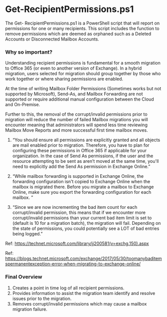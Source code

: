 # Get-RecipientPermissions.ps1

The Get- RecipientPermissions.ps1 is a PowerShell script that will report on permissions for one or many recipients. This script includes the function to remove permissions which are deemed as orphaned such as a Deleted Accounts or Disconnected Mailbox Accounts.

### Why so important?

Understanding recipient permissions is fundamental for a smooth migration to Office 365 (or even to another version of Exchange). In a hybrid migration, users selected for migration should group together by those who work together or where sharing permissions are enabled. 

At the time of writing Mailbox Folder Permissions (Sometimes works but not supported by Microsoft), Send-As, and Mailbox Forwarding are not supported or require additional manual configuration between the Cloud and On-Premise. 

Further to this, the removal of the corrupt/invalid permissions prior to migration will reduce the number of failed Mailbox migrations you will encounter meaning that administrators will spend less time reviewing Mailbox Move Reports and more successful first time mailbox moves.

   1. “You should ensure all permissions are explicitly granted and all objects are mail enabled prior to migration. Therefore, you have to plan for configuring these permissions in Office 365 if applicable for your organization.  In the case of Send As permissions, if the user and the resource attempting to be sent as aren’t moved at the same time, you'll need to explicitly add the Send As permission in Exchange Online.”
   
   2. “While mailbox forwarding is supported in Exchange Online, the forwarding configuration isn't copied to Exchange Online when the mailbox is migrated there. Before you migrate a mailbox to Exchange Online, make sure you export the forwarding configuration for each mailbox. ”
   
   3. “Since we are now incrementing the bad item count for each corrupt/invalid permission, this means that if we encounter more corrupt/invalid permissions than your current bad item limit is set to (default is 10 for a migration batch), the migration will fail. Depending on the state of permissions, you could potentially see a LOT of bad entries being logged.”


Ref:  https://technet.microsoft.com/library/jj200581(v=exchg.150).aspx 

Ref:  https://blogs.technet.microsoft.com/exchange/2017/05/30/toomanybaditemspermanentexception-error-when-migrating-to-exchange-online/  

### Final Overview

1. Creates a point in time log of all recipient permissions.
2. Provides information to assist the migration team identify and resolve issues prior to the migration.
3. Removes corrupt/invalid permissions which may cause a mailbox migration failure.
